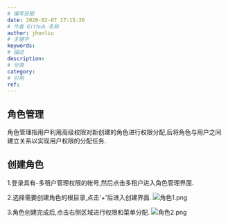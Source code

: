 ```yaml
---
# 编写日期
date: 2020-02-07 17:15:26
# 作者 Github 名称
author: jhonliu
# 关键字
keywords:
# 描述
description: 
# 分类
category: 
# 引用
ref:
---
```



## 角色管理
角色管理指用户利用高级权限对新创建的角色进行权限分配,后将角色与用户之间建立关系以实现用户权限的分配任务.

## 创建角色
1.登录具有-多租户管理权限的帐号,然后点击多租户进入角色管理界面.

2.选择需要创建角色的根目录,点击'+'后进入创建界面.
![角色1.png](http://dgiot-1253666439.cos.ap-shanghai-fsi.myqcloud.com/shuwa_tech/zh/product/dgiot/tenant/role/%E8%A7%92%E8%89%B21.png)

3.角色创建完成后,点击右侧区域进行权限和菜单分配.
![角色2.png](http://dgiot-1253666439.cos.ap-shanghai-fsi.myqcloud.com/shuwa_tech/zh/product/dgiot/tenant/role/%E8%A7%92%E8%89%B22.png)